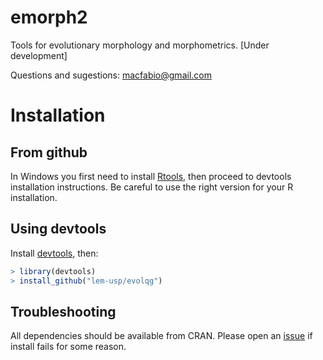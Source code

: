 # emorph2
Tools for evolutionary morphology and morphometrics.
[Under development]

Questions and sugestions:
macfabio@gmail.com

Installation
============
From github
-----------

In Windows you first need to install [Rtools](http://cran.r-project.org/bin/windows/Rtools/), then proceed to devtools installation instructions. Be careful to use the right version for your R installation.


Using devtools
--------------

Install [devtools](http://www.rstudio.com/projects/devtools/), then:

```R
> library(devtools)
> install_github("lem-usp/evolqg")
```

Troubleshooting
---------------

All dependencies should be available from CRAN. Please open an [issue](https://github.com/FabioLugar/emorph2) if install fails for some reason.
